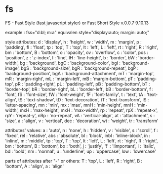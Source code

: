 fs
==

FS - Fast Style (fast javascript styler)
or Fast Short Style
v.0.0.7
9.10.13

example : fss="d:bl; m:a"   equivalen	 style="display:auto; margin: auto;"

style attributes:
	d : 'display',
	h : 'height',
	w : 'width',
	m : 'margin',
	p : 'padding',
	fl : 'float',
	tp : 'top',
	T : 'top',
	lt : 'left',
	L : 'left',
	rt : 'right',
	R : 'right',
	bm : 'bottom',
	B : 'bottom',
	o : 'opacity',
	ov : 'overflow',
	c : 'color',
	pos : 'position',
	z : 'z-index',
	l : 'line',
	lH : 'line-height',
	b : 'border',
	bW : 'border-width',
	bg : 'background',
	bgC : 'background-color',
	bgI : 'background-image',
	bgS : 'background-size',
	bgR : 'background-repeat',
	bgP : 'background-position',
	bgA : 'background-attachment',
	mT : 'margin-top',
	mR : 'margin-right',
	mL : 'margin-left',
	mB : 'margin-bottom',
	pT : 'padding-top',
	pR : 'padding-right',
	pL : 'padding-left',
	pB : 'padding-bottom',
	bT : 'border-top',
	bR : 'border-right',
	bL : 'border-left',
	bB : 'border-bottom',
	f : 'font',
	fS : 'font-size',
	fW : 'font-weight',
	fF : 'font-family',
	t : 'text',
	tA : 'text-align',
	tS : 'text-shadow',
	tD : 'text-decoration',
	tT : 'text-transform',
	lS : 'letter-spacing',
	mn : 'min',
	mx : 'max',
	mnH : 'min-height',
	mnH : 'min-width',
	mxH : 'max-height',
	mxH : 'max-width',
	rp : 'repeat',
	rpX : 'repeat-x',
	rpY : 'repeat-y',
	nRp : 'no-repeat',
	vA : 'vertical-align',
	at : 'attachment',
	s : 'size',
	a : 'align',
	v : 'vertical',
	dec : 'decoration',
	wt : 'weight',
	tr : 'transform'

attributes' values:
	a : 'auto',
	n : 'none',
	h : 'hidden',
	v : 'visible',
	s : 'scroll',
	f : 'fixed',
	rel : 'relative',
	abs : 'absolute',
	bl : 'block',
	inbl : 'inline-block',
	in : 'inline',
	m : 'middle',
	tp : 'top',
	T : 'top',
	lt : 'left',
	L : 'left',
	rt : 'right',
	R : 'right',
	bm : 'bottom',
	B : 'bottom',
	bo : 'both',
	j : 'justify',
	'!' : '!important',
	i : 'italic',
	bd : 'bold',
	nm : 'normal',
	u : 'underline',
	up : 'uppercase',
	low : 'lowercase'

parts of attributes after "-" or others:
	T : 'top',
	L : 'left',
	R : 'right',
	B : 'bottom',
	A : 'align',
	a : 'align'

